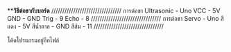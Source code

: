 
  
  
  **********วิธีต่อขากับบอร์ด********
  ////////////////////////////////
  การต่อขา Ultrasonic - Uno
  VCC - 5V
  GND - GND
  Trig - 9
  Echo - 8
  ////////////////////////////////
  การต่อขา Servo - Uno
  สีแดง - 5V
  สีน้ำตาล - GND
  สีส้ม - 11
  ////////////////////////////////


  โค้ดโปรแกรมอยู่อีกไฟล์ 
